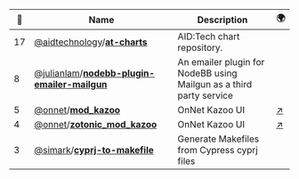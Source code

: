 |:star2: | Name | Description | 🌍|
|---|---|---|---|
|17|[@aidtechnology](https://github.com/aidtechnology)/[**at-charts**](https://github.com/aidtechnology/at-charts)|AID:Tech chart repository.||
|8|[@julianlam](https://github.com/julianlam)/[**nodebb-plugin-emailer-mailgun**](https://github.com/julianlam/nodebb-plugin-emailer-mailgun)|An emailer plugin for NodeBB using Mailgun as a third party service||
|5|[@onnet](https://github.com/onnet)/[**mod_kazoo**](https://github.com/onnet/mod_kazoo)|OnNet Kazoo UI|[:arrow_upper_right:](https://okui.info)|
|4|[@onnet](https://github.com/onnet)/[**zotonic_mod_kazoo**](https://github.com/onnet/zotonic_mod_kazoo)|OnNet Kazoo UI|[:arrow_upper_right:](https://okui.info)|
|3|[@simark](https://github.com/simark)/[**cyprj-to-makefile**](https://github.com/simark/cyprj-to-makefile)|Generate Makefiles from Cypress cyprj files||

